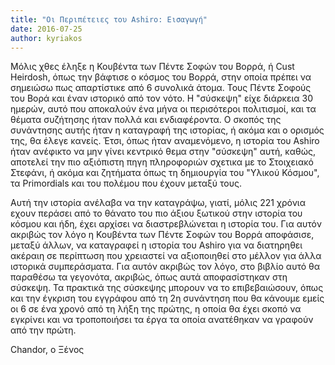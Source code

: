 ```yaml
---
title: "Οι Περιπέτειες του Ashiro: Εισαγωγή"
date: 2016-07-25
author: kyriakos
---
```


Μόλις χθες έληξε η Κουβέντα των Πέντε Σοφών του Βορρά, ή Cust Heirdosh, όπως
την βάφτισε ο κόσμος του Bορρά, στην οποία πρέπει να σημειώσω πως απαρτίστικε
από 6 συνολικά άτομα. Τους Πέντε Σοφούς του Βορά και έναν ιστορικό από τον
νότο. Η "σύσκεψη" είχε διάρκεια 30 ημερών, αυτό που αποκαλούν ένα μήνα οι
περισότεροι πολιτισμοί, και τα θέματα συζήτησης ήταν πολλά και ενδιαφέροντα. Ο
σκοπός της συνάντησης αυτής ήταν η καταγραφή της ιστορίας, ή ακόμα και ο
ορισμός της, θα έλεγε κανείς. Έτσι, όπως ήταν αναμενόμενο, η ιστορία του
Ashiro ήταν ανέφικτο να μην γίνει κεντρικό θεμα στην "σύσκεψη" αυτή, καθώς,
αποτελεί την πιο αξιόπιστη πηγη πληροφοριών σχετικα με το Στοιχειακό Στεφάνι,
ή ακόμα και ζητήματα όπως τη δημιουργία του "Υλικού Κόσμου", τα Primordials
και του πολέμου που έχουν μεταξύ τους.

Αυτή την ιστορία ανέλαβα να την καταγράψω, γιατί, μόλις 221 χρόνια εχουν
περάσει από το θάνατο του πιο άξιου ξωτικού στην ιστορία του κόσμου και ήδη,
έχει αρχίσει να διαστρεβλώνεται η ιστορία του. Για αυτόν ακριβώς τον λόγο η
Κουβέντα των Πέντε Σοφών του Βορρά αποφάσισε, μεταξύ άλλων, να καταγραφεί η
ιστορία του Ashiro για να διατηρηθει ακέραιη σε περίπτωση που χρειαστεί να
αξιοποιηθεί στο μέλλον για άλλα ιστορικά συμπεράσματα. Για αυτόν ακριβώς τον
λόγο, στο βιβλίο αυτό θα παραθέσω τα γεγονότα, ακριβώς, όπως αυτά
αποφασίστηκαν στη σύσκεψη. Τα πρακτικά της σύσκεψης μπορουν να το
επιβεβαιώσουν, όπως και την έγκριση του εγγράφου από τη 2η συνάντηση που θα
κάνουμε εμείς οι 6 σε ένα χρονό από τη λήξη της πρώτης, η οποία θα έχει σκοπό
να εγκρίνει και να τροποποιήσει τα έργα τα οποία ανατέθηκαν να γραφούν από την
πρώτη.



Chandor, ο Ξένος

